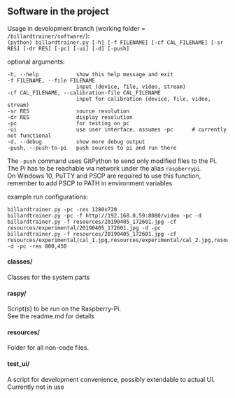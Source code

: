 ## Software in the project

Usage in development branch (working folder = `/billardtrainer/software/`):  
`(python) billardtrainer.py [-h] [-f FILENAME] [-cf CAL_FILENAME] [-sr RES] [-dr RES] [-pc] [-ui] [-d] [-push]`

optional arguments:  
  ```
  -h, --help            show this help message and exit
  -f FILENAME, --file FILENAME
                        input (device, file, video, stream)
  -cf CAL_FILENAME, --calibration-file CAL_FILENAME
                        input for calibration (device, file, video, stream)
  -sr RES               source resolution
  -dr RES               display resolution
  -pc                   for testing on pc
  -ui                   use user interface, assumes -pc      # currently not functional
  -d, --debug           show more debug output
  -push, --push-to-pi   push sources to pi and run there
  ```  
The `-push` command uses GitPython to send only modified files to the Pi. The Pi has to be reachable
via network under the alias `raspberrypi`.  
On Windows 10, PuTTY and PSCP are required to use this function, remember to add PSCP to PATH
in environment variables

example run configurations:  
```  
billardtrainer.py -pc -res 1280x720
billardtrainer.py -pc -f http://192.168.0.59:8080/video -pc -d  
billardtrainer.py -f resources/20190405_172601.jpg -cf resources/experimental/20190405_172601.jpg -d -pc  
billardtrainer.py -f resources/20190405_172601.jpg -cf resources/experimental/cal_1.jpg,resources/experimental/cal_2.jpg,resources/experimental/cal_3.jpg -d -pc -res 800,450  
```

#### classes/
Classes for the system parts

#### raspy/
Script(s) to be run on the Raspberry-Pi.  
See the readme.md for details

#### resources/
Folder for all non-code files.

#### test_ui/
A script for development convenience, possibly extendable to actual UI.  
Currently not in use
